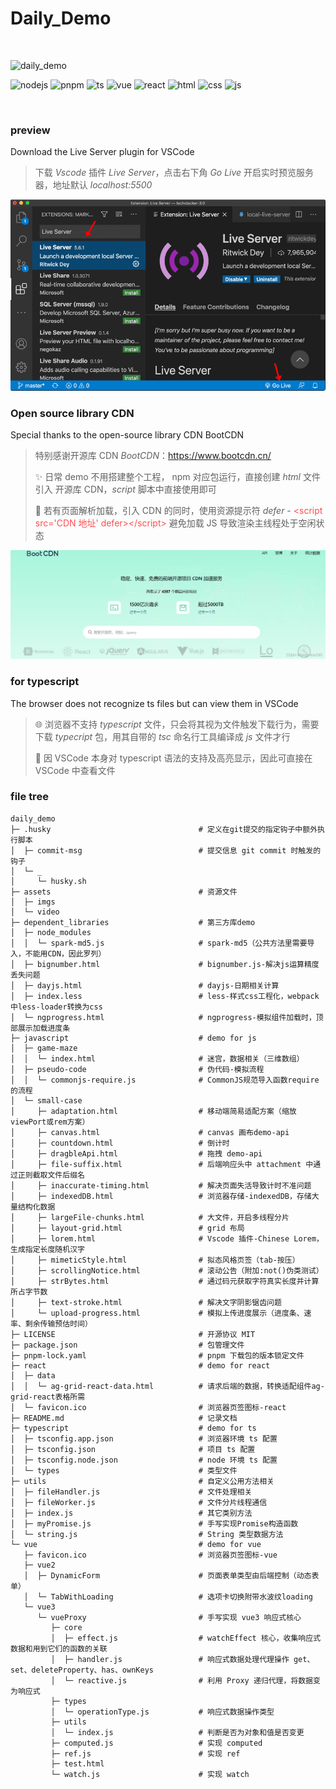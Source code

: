 # Daily_Demo

<br/>

![daily_demo](https://img.shields.io/badge/%F0%9F%8E%89_welcome_to-daily__demo-blue)

![nodejs](https://img.shields.io/badge/node-v18.14.2-brightgreen?logo=nodedotjs) ![pnpm](https://img.shields.io/badge/pnpm-v9.4.0-brightgreen?logo=pnpm) ![ts](https://img.shields.io/badge/typescript-v4.9.5-blue?logo=typescript) ![vue](https://img.shields.io/badge/vue-v2.7.8_|_v3_+-blue?logo=vuedotjs) ![react](https://img.shields.io/badge/react-v18_+-eee?logo=react) ![html](https://img.shields.io/badge/html-fff?logo=html5) ![css](https://img.shields.io/badge/css-fff?logo=css3&logoColor=blue) ![js](https://img.shields.io/badge/javascript-fff?logo=javascript&logoColor=blue)

<br/>

### preview

Download the Live Server plugin for VSCode

> 下载 _Vscode_ 插件 _Live Server_，点击右下角 _Go Live_ 开启实时预览服务器，地址默认 _localhost:5500_

![vscode-plugin-live Server](./assets/imgs/vscode-live-server-extension.png)

### Open source library CDN

Special thanks to the open-source library CDN BootCDN

> 特别感谢开源库 CDN _BootCDN_：https://www.bootcdn.cn/
>
> ✨ 日常 demo 不用搭建整个工程， npm 对应包运行，直接创建 _html_ 文件引入 开源库 CDN，_script_ 脚本中直接使用即可
>
> 🚀 若有页面解析加载，引入 CDN 的同时，使用资源提示符 _defer_ - <span style="color:#ff4d4f">\<script src='CDN 地址' defer>\</script></span> 避免加载 JS 导致渲染主线程处于空闲状态

![BootCDN](./assets/imgs/bootcdn.png)

### for typescript

The browser does not recognize ts files but can view them in VSCode

> 🌐 浏览器不支持 _typescript_ 文件，只会将其视为文件触发下载行为，需要下载 _typecript_ 包，用其自带的 _tsc_ 命名行工具编译成 _js_ 文件才行
>
> 🍍 因 VSCode 本身对 typescript 语法的支持及高亮显示，因此可直接在 VSCode 中查看文件

### file tree

```text
daily_demo
├─ .husky                                 # 定义在git提交的指定钩子中额外执行脚本
│  ├─ commit-msg                          # 提交信息 git commit 时触发的钩子
│  └─ _
│     └─ husky.sh
├─ assets                                 # 资源文件
│  ├─ imgs
│  └─ video
├─ dependent_libraries                    # 第三方库demo
│  ├─ node_modules
│  │  └─ spark-md5.js                     # spark-md5（公共方法里需要导入，不能用CDN，因此罗列）
│  ├─ bignumber.html                      # bignumber.js-解决js运算精度丢失问题
│  ├─ dayjs.html                          # dayjs-日期相关计算
│  ├─ index.less                          # less-样式css工程化，webpack中less-loader转换为css
│  └─ ngprogress.html                     # ngprogress-模拟组件加载时，顶部展示加载进度条
├─ javascript                             # demo for js
│  ├─ game-maze
│  │  └─ index.html                       # 迷宫，数据相关（三维数组）
│  ├─ pseudo-code                         # 伪代码-模拟流程
│  │  └─ commonjs-require.js              # CommonJS规范导入函数require的流程
│  └─ small-case
│     ├─ adaptation.html                  # 移动端简易适配方案（缩放viewPort或rem方案）
│     ├─ canvas.html                      # canvas 画布demo-api
│     ├─ countdown.html                   # 倒计时
│     ├─ dragbleApi.html                  # 拖拽 demo-api
│     ├─ file-suffix.html                 # 后端响应头中 attachment 中通过正则截取文件后缀名
│     ├─ inaccurate-timing.html           # 解决页面失活导致计时不准问题
│     ├─ indexedDB.html                   # 浏览器存储-indexedDB，存储大量结构化数据
│     ├─ largeFile-chunks.html            # 大文件，开启多线程分片
│     ├─ layout-grid.html                 # grid 布局
│     ├─ lorem.html                       # Vscode 插件-Chinese Lorem，生成指定长度随机汉字
│     ├─ mimeticStyle.html                # 拟态风格页签（tab-按压）
│     ├─ scrollingNotice.html             # 滚动公告（附加:not()伪类测试）
│     ├─ strBytes.html                    # 通过码元获取字符真实长度并计算所占字节数
│     ├─ text-stroke.html                 # 解决文字阴影锯齿问题
│     └─ upload-progress.html             # 模拟上传进度展示（进度条、速率、剩余传输预估时间）
├─ LICENSE                                # 开源协议 MIT
├─ package.json                           # 包管理文件
├─ pnpm-lock.yaml                         # pnpm 下载包的版本锁定文件
├─ react                                  # demo for react
│  ├─ data
│  │  └─ ag-grid-react-data.html          # 请求后端的数据，转换适配组件ag-grid-react表格所需
│  └─ favicon.ico                         # 浏览器页签图标-react
├─ README.md                              # 记录文档
├─ typescript                             # demo for ts
│  ├─ tsconfig.app.json                   # 浏览器环境 ts 配置
│  ├─ tsconfig.json                       # 项目 ts 配置
│  ├─ tsconfig.node.json                  # node 环境 ts 配置
│  └─ types                               # 类型文件
├─ utils                                  # 自定义公用方法相关
│  ├─ fileHandler.js                      # 文件处理相关
│  ├─ fileWorker.js                       # 文件分片线程通信
│  ├─ index.js                            # 其它类别方法
│  ├─ myPromise.js                        # 手写实现Promise构造函数
│  └─ string.js                           # String 类型数据方法
└─ vue                                    # demo for vue
   ├─ favicon.ico                         # 浏览器页签图标-vue
   ├─ vue2
   │  ├─ DynamicForm                      # 页面表单类型由后端控制（动态表单）
   │  └─ TabWithLoading                   # 选项卡切换附带水波纹loading
   └─ vue3
      └─ vueProxy                         # 手写实现 vue3 响应式核心
         ├─ core
         │  ├─ effect.js                  # watchEffect 核心，收集响应式数据和用到它们的函数的关联
         │  ├─ handler.js                 # 响应式数据处理代理操作 get、set、deleteProperty、has、ownKeys
         │  └─ reactive.js                # 利用 Proxy 递归代理，将数据变为响应式
         ├─ types
         │  └─ operationType.js           # 响应式数据操作类型
         ├─ utils
         │  └─ index.js                   # 判断是否为对象和值是否变更
         ├─ computed.js                   # 实现 computed
         ├─ ref.js                        # 实现 ref
         ├─ test.html
         └─ watch.js                      # 实现 watch

```
